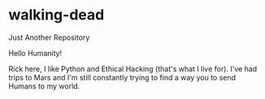 # walking-dead
Just Another Repository

Hello Humanity!

Rick here, I like Python and Ethical Hacking (that's what I live for).
I've had trips to Mars and I'm still constantly trying to find a way you to send Humans to my world.
